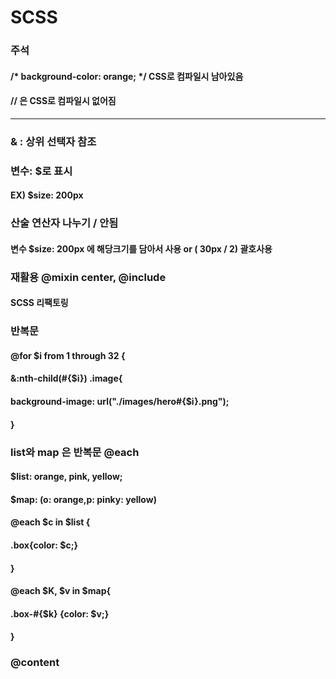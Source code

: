 # SCSS
### 주석
#### /* background-color: orange; */ CSS로 컴파일시 남아있음
#### // 은 CSS로 컴파일시 없어짐

---
### & : 상위 선택자 참조

### 변수: $로 표시
#### EX) $size: 200px

### 산술 연산자 나누기 / 안됨
#### 변수 $size: 200px 에 해당크기를 담아서 사용 or ( 30px / 2) 괄호사용

### 재활용 @mixin center, @include

#### SCSS 리팩토링
### 반복문
#### @for $i from 1 through 32 {
#### &:nth-child(#{$i}) .image{
#### background-image: url("./images/hero#{$i}.png");
#### }

### list와 map 은 반복문 @each
#### $list: orange, pink, yellow;
#### $map: (o: orange,p: pinky: yellow)
#### @each $c in $list {
#### .box{color: $c;}
#### }
#### @each $K, $v in $map{
#### .box-#{$k} {color: $v;}
#### }


### @content
